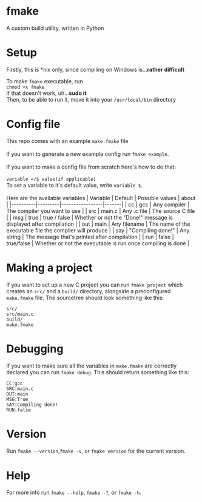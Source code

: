 # fmake
A custom build utility, written in Python

# Setup

Firstly, this is *nix only, since compiling on Windows is...**rather difficult**

To make `fmake` executable, run\
`chmod +x fmake`\
If that doesn't work, uh...**sudo it**\
Then, to be able to run it, move it into your `/usr/local/bin` directory

# Config file

This repo comes with an example `make.fmake` file\
\
If you want to generate a new example config run `fmake example`.\
\
If you want to make a config file from scratch here's how to do that:\
\
`variable =/$ value(if applicable)`\
To set a variable to it's default value, write `variable $`.\
\
Here are the available variables
| Variable | Default | Possible values | about |
|----------|---------|-----------------|-------|
| cc | gcc | Any compiler | The compiler you want to use |
| src | main.c | Any .c file | The source C file |
| msg | true | true / false | Whether or not the "Done!" message is displayed after compilation |
| out | main | Any filename | The name of the executable file the compiler will produce |
| say | "Compiling done!" | Any string | The message that's printed after compilation |
| run | false | true/false | Whether or not the executable is run once compiling is done |

# Making a project

If you want to set up a new C project you can run `fmake project` which creates an `src/` and a `build/` directory, alongside a preconfigured `make.fmake` file. The sourcetree should look something like this:

```
src/
src/main.c
build/
make.fmake
```

# Debugging

If you want to make sure all the variables in `make.fmake` are correctly declared you can run `fmake debug`. This should return something like this:

```
CC:gcc
SRC:main.c
OUT:main
MSG:True
SAY:Compiling done!
RUN:false
```

# Version

Run `fmake --version`,`fmake -v`, or `fmake version` for the current version.

# Help

For more info run `fmake --help`, `fmake -?`, or `fmake -h`.
